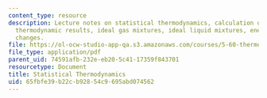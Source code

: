 ```yaml
---
content_type: resource
description: Lecture notes on statistical thermodynamics, calculation of macroscopic
  thermodynamic results, ideal gas mixtures, ideal liquid mixtures, energy, and entropy
  changes.
file: https://ol-ocw-studio-app-qa.s3.amazonaws.com/courses/5-60-thermodynamics-kinetics-spring-2008/65fbfe39b22cb92854c9695abd074562_5_60_lect26_27.pdf
file_type: application/pdf
parent_uid: 74591afb-232e-eb20-5c41-17359f843701
resourcetype: Document
title: Statistical Thermodynamics
uid: 65fbfe39-b22c-b928-54c9-695abd074562
---
```

